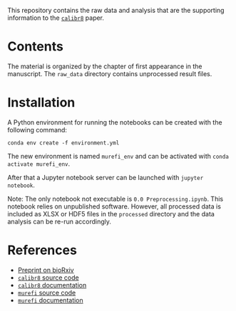 ﻿This repository contains the raw data and analysis that are the supporting information to the [`calibr8`](https://github.com/jubiotech/calibr8) paper.

# Contents
The material is organized by the chapter of first appearance in the manuscript.
The `raw_data` directory contains unprocessed result files.

# Installation
A Python environment for running the notebooks can be created with the following command:

```
conda env create -f environment.yml
```

The new environment is named `murefi_env` and can be activated with `conda activate murefi_env`.

After that a Jupyter notebook server can be launched with `jupyter notebook`.

Note: The only notebook not executable is `0.0 Preprocessing.ipynb`.
This notebook relies on unpublished software. 
However, all processed data is included as XLSX or HDF5 files in the `processed` directory and the data analysis can be re-run accordingly.

# References
* [Preprint on bioRxiv](https://doi.org/10.1101/2021.06.30.450546)
* [`calibr8` source code](https://github.com/JuBiotech/calibr8)
* [`calibr8` documentation](https://calibr8.readthedocs.io)
* [`murefi` source code](https://github.com/JuBiotech/murefi)
* [`murefi` documentation](https://murefi.readthedocs.io)
